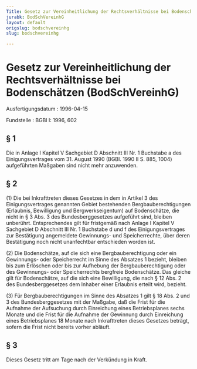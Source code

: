 ```yaml
---
Title: Gesetz zur Vereinheitlichung der Rechtsverhältnisse bei Bodenschätzen
jurabk: BodSchVereinhG
layout: default
origslug: bodschvereinhg
slug: bodschvereinhg

---
```


# Gesetz zur Vereinheitlichung der Rechtsverhältnisse bei Bodenschätzen (BodSchVereinhG)

Ausfertigungsdatum
:   1996-04-15

Fundstelle
:   BGBl I: 1996, 602

## § 1

Die in Anlage I Kapitel V Sachgebiet D Abschnitt III Nr. 1 Buchstabe a
des Einigungsvertrages vom 31. August 1990 (BGBl. 1990 II S. 885,
1004) aufgeführten Maßgaben sind nicht mehr anzuwenden.

## § 2

(1) Die bei Inkrafttreten dieses Gesetzes in dem in Artikel 3 des
Einigungsvertrages genannten Gebiet bestehenden Bergbauberechtigungen
(Erlaubnis, Bewilligung und Bergwerkseigentum) auf Bodenschätze, die
nicht in § 3 Abs. 3 des Bundesberggesetzes aufgeführt sind, bleiben
unberührt. Entsprechendes gilt für fristgemäß nach Anlage I Kapitel V
Sachgebiet D Abschnitt III Nr. 1 Buchstabe d und f des
Einigungsvertrages zur Bestätigung angemeldete Gewinnungs- und
Speicherrechte, über deren Bestätigung noch nicht unanfechtbar
entschieden worden ist.

(2) Die Bodenschätze, auf die sich eine Bergbauberechtigung oder ein
Gewinnungs- oder Speicherrecht im Sinne des Absatzes 1 bezieht,
bleiben bis zum Erlöschen oder bis zur Aufhebung der
Bergbauberechtigung oder des Gewinnungs- oder Speicherrechts bergfreie
Bodenschätze. Das gleiche gilt für Bodenschätze, auf die sich eine
Bewilligung, die nach § 12 Abs. 2 des Bundesberggesetzes dem Inhaber
einer Erlaubnis erteilt wird, bezieht.

(3) Für Bergbauberechtigungen im Sinne des Absatzes 1 gilt § 18 Abs. 2
und 3 des Bundesberggesetzes mit der Maßgabe, daß die Frist für die
Aufnahme der Aufsuchung durch Einreichung eines Betriebsplanes sechs
Monate und die Frist für die Aufnahme der Gewinnung durch Einreichung
eines Betriebsplanes 18 Monate nach Inkrafttreten dieses Gesetzes
beträgt, sofern die Frist nicht bereits vorher abläuft.

## § 3

Dieses Gesetz tritt am Tage nach der Verkündung in Kraft.

